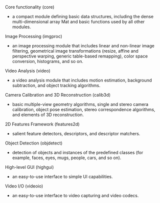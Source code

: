 

Core functionality (core) 
- a compact module defining basic data structures, including the dense multi-dimensional array Mat and basic functions used by all other modules.

Image Processing (imgproc) 
- an image processing module that includes linear and non-linear image filtering, geometrical image transformations (resize, affine and perspective warping, generic table-based remapping), color space conversion, histograms, and so on.

Video Analysis (video) 
- a video analysis module that includes motion estimation, background subtraction, and object tracking algorithms.

Camera Calibration and 3D Reconstruction (calib3d) 
- basic multiple-view geometry algorithms, single and stereo camera calibration, object pose estimation, stereo correspondence algorithms, and elements of 3D reconstruction.

2D Features Framework (features2d) 
- salient feature detectors, descriptors, and descriptor matchers.

Object Detection (objdetect) 
- detection of objects and instances of the predefined classes (for example, faces, eyes, mugs, people, cars, and so on).

High-level GUI (highgui) 
- an easy-to-use interface to simple UI capabilities.

Video I/O (videoio) 
- an easy-to-use interface to video capturing and video codecs.
